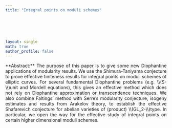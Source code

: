 ```yaml
---
title: "Integral points on moduli schemes"






layout: single
math: true
author_profile: false
---
```

<div style="text-align: justify !important; text-justify: inter-word;" markdown="1">
**Abstract:** The purpose of this paper is to give some new Diophantine applications of modularity results. We use the Shimura-Taniyama conjecture to prove effective finiteness results for integral points on moduli schemes of elliptic curves. For several fundamental Diophantine problems (e.g. \\(S-\\)unit and Mordell equations), this gives an effective method which does not rely on Diophantine approximation or transcendence techniques. We also combine Faltings’ method with Serre’s modularity conjecture, isogeny estimates and results from Arakelov theory, to establish the effective Shafarevich conjecture for abelian varieties of (product) \\(GL_2-\\)type. In particular, we open the way for the effective study of integral points on certain higher dimensional moduli schemes.
